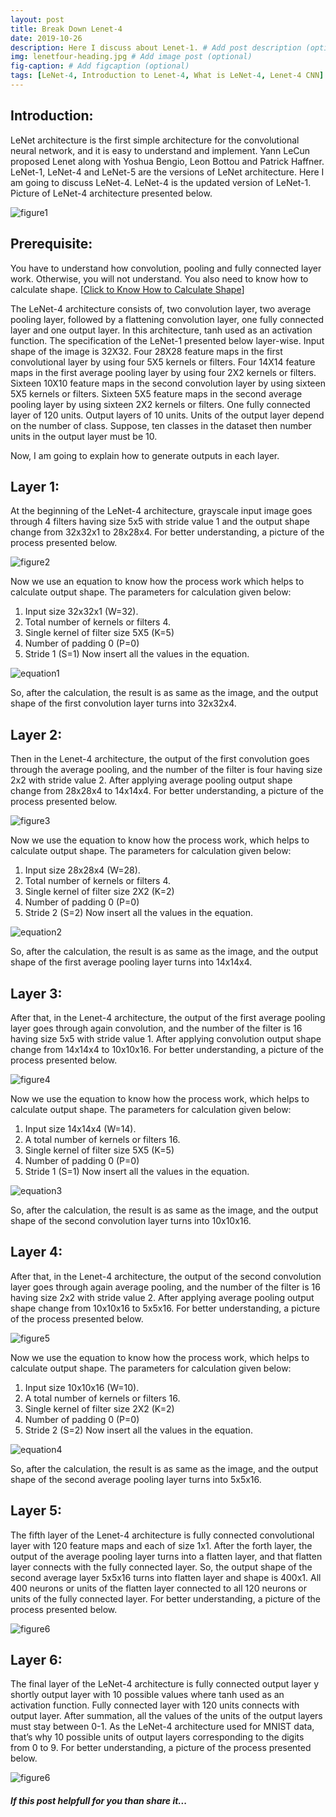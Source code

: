 ```yaml
---
layout: post
title: Break Down Lenet-4
date: 2019-10-26 
description: Here I discuss about Lenet-1. # Add post description (optional)
img: lenetfour-heading.jpg # Add image post (optional)
fig-caption: # Add figcaption (optional)
tags: [LeNet-4, Introduction to Lenet-4, What is LeNet-4, Lenet-4 CNN]
---
```


## Introduction:
LeNet architecture is the first simple architecture for the convolutional neural network, and it is easy to understand and implement. Yann LeCun proposed Lenet along with Yoshua Bengio, Leon Bottou and Patrick Haffner. LeNet-1, LeNet-4 and LeNet-5 are the versions of LeNet architecture. Here I am going to discuss LeNet-4. LeNet-4 is the updated version of LeNet-1. Picture of LeNet-4 architecture presented below.

![figure1]({{site.baseurl}}/assets/img/lenetfour/image1.png)

## Prerequisite:
You have to understand how convolution, pooling and fully connected layer work. Otherwise, you will not understand. You also need to know how to calculate shape. 
[[Click to Know How to Calculate Shape](https://arnabfly.github.io/arnab_blog/lenet1/)]


The LeNet-4 architecture consists of, two convolution layer, two average pooling layer, followed by a flattening convolution layer, one fully connected layer and one output layer. In this architecture, tanh used as an activation function.
The specification of the LeNet-1 presented below layer-wise.
Input shape of the image is 32X32.
Four 28X28 feature maps in the first convolutional layer by using four 5X5 kernels or filters.
Four 14X14 feature maps in the first average pooling layer by using four 2X2 kernels or filters.
Sixteen 10X10 feature maps in the second convolution layer by using sixteen 5X5 kernels or filters.
Sixteen 5X5 feature maps in the second average pooling layer by using sixteen 2X2 kernels or filters.
One fully connected layer of 120 units.
Output layers of 10 units.
Units of the output layer depend on the number of class. Suppose, ten classes in the dataset then number units in the output layer must be 10.

Now, I am going to explain how to generate outputs in each layer. 

## Layer 1: 
At the beginning of the LeNet-4 architecture, grayscale input image goes through 4 filters having size 5x5 with stride value 1 and the output shape change from 32x32x1 to 28x28x4. For better understanding, a picture of the process presented below.

![figure2]({{site.baseurl}}/assets/img/lenetfour/image2.png)

Now we use an equation to know how the process work which helps to calculate output shape. 
The parameters for calculation given below:
1.	Input size 32x32x1 (W=32).
2.	Total number of kernels or filters 4.
3.	Single kernel of filter size 5X5 (K=5)
4.	Number of padding 0 (P=0)
5.	Stride 1 (S=1) 
Now insert all the values in the equation.

![equation1]({{site.baseurl}}/assets/img/lenetfour/equation1.PNG)

So, after the calculation, the result is as same as the image, and the output shape of the first convolution layer turns into 32x32x4.

## Layer 2: 
Then in the Lenet-4 architecture, the output of the first convolution goes through the average pooling, and the number of the filter is four having size 2x2 with stride value 2. After applying average pooling output shape change from 28x28x4 to 14x14x4. For better understanding, a picture of the process presented below.

![figure3]({{site.baseurl}}/assets/img/lenetfour/image3.png)

Now we use the equation to know how the process work, which helps to calculate output shape. 
The parameters for calculation given below:
1.	Input size 28x28x4 (W=28).
2.	Total number of kernels or filters 4.
3.	Single kernel of filter size 2X2 (K=2)
4.	Number of padding 0 (P=0)
5.	Stride 2 (S=2) 
Now insert all the values in the equation.

![equation2]({{site.baseurl}}/assets/img/lenetfour/equation2.PNG)

So, after the calculation, the result is as same as the image, and the output shape of the first average pooling layer turns into 14x14x4.

## Layer 3: 
After that, in the Lenet-4 architecture, the output of the first average pooling layer goes through again convolution, and the number of the filter is 16 having size 5x5 with stride value 1. After applying convolution output shape change from 14x14x4 to 10x10x16. For better understanding, a picture of the process presented below.

![figure4]({{site.baseurl}}/assets/img/lenetfour/image4.png)

Now we use the equation to know how the process work, which helps to calculate output shape. 
The parameters for calculation given below:
1.	Input size 14x14x4 (W=14).
2.	A total number of kernels or filters 16.
3.	Single kernel of filter size 5X5 (K=5)
4.	Number of padding 0 (P=0)
5.	Stride 1 (S=1) 
Now insert all the values in the equation.

![equation3]({{site.baseurl}}/assets/img/lenetfour/equation3.PNG)

So, after the calculation, the result is as same as the image, and the output shape of the second convolution layer turns into 10x10x16.

## Layer 4: 
After that, in the Lenet-4 architecture, the output of the second convolution layer goes through again average pooling, and the number of the filter is 16 having size 2x2 with stride value 2. After applying average pooling output shape change from 10x10x16 to 5x5x16. For better understanding, a picture of the process presented below.

![figure5]({{site.baseurl}}/assets/img/lenetfour/image5.png)

Now we use the equation to know how the process work, which helps to calculate output shape. 
The parameters for calculation given below:
1.	Input size 10x10x16 (W=10).
2.	A total number of kernels or filters 16.
3.	Single kernel of filter size 2X2 (K=2)
4.	Number of padding 0 (P=0)
5.	Stride 2 (S=2) 
Now insert all the values in the equation.

![equation4]({{site.baseurl}}/assets/img/lenetfour/equation4.PNG)

So, after the calculation, the result is as same as the image, and the output shape of the second average pooling layer turns into 5x5x16.

## Layer 5: 
The fifth layer of the Lenet-4 architecture is fully connected convolutional layer with 120 feature maps and each of size 1x1. After the forth layer, the output of the average pooling layer turns into a flatten layer, and that flatten layer connects with the fully connected layer. So, the output shape of the second average layer 5x5x16 turns into flatten layer and shape is 400x1. All 400 neurons or units of the flatten layer connected to all 120 neurons or units of the fully connected layer. For better understanding, a picture of the process presented below.

![figure6]({{site.baseurl}}/assets/img/lenetfour/image6.png)

## Layer 6: 
The final layer of the LeNet-4 architecture is fully connected output layer y shortly output layer with 10 possible values where tanh used as an activation function. Fully connected layer with 120 units connects with output layer. After summation, all the values of the units of the output layers must stay between 0-1. As the LeNet-4 architecture used for MNIST data, that’s why 10 possible units of output layers corresponding to the digits from 0 to 9. For better understanding, a picture of the process presented below.

![figure6]({{site.baseurl}}/assets/img/lenetfour/image6.png)



##### If this post helpfull for you than share it... 
